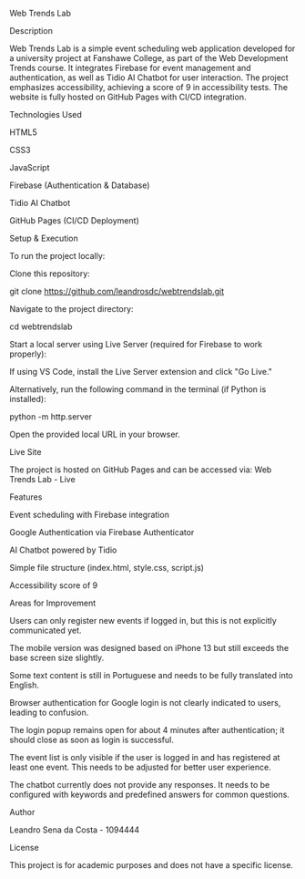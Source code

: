 Web Trends Lab

Description

Web Trends Lab is a simple event scheduling web application developed for a university project at Fanshawe College, as part of the Web Development Trends course. It integrates Firebase for event management and authentication, as well as Tidio AI Chatbot for user interaction. The project emphasizes accessibility, achieving a score of 9 in accessibility tests. The website is fully hosted on GitHub Pages with CI/CD integration.

Technologies Used

HTML5

CSS3

JavaScript

Firebase (Authentication & Database)

Tidio AI Chatbot

GitHub Pages (CI/CD Deployment)

Setup & Execution

To run the project locally:

Clone this repository:

git clone https://github.com/leandrosdc/webtrendslab.git

Navigate to the project directory:

cd webtrendslab

Start a local server using Live Server (required for Firebase to work properly):

If using VS Code, install the Live Server extension and click "Go Live."

Alternatively, run the following command in the terminal (if Python is installed):

python -m http.server

Open the provided local URL in your browser.

Live Site

The project is hosted on GitHub Pages and can be accessed via:
Web Trends Lab - Live

Features

Event scheduling with Firebase integration

Google Authentication via Firebase Authenticator

AI Chatbot powered by Tidio

Simple file structure (index.html, style.css, script.js)

Accessibility score of 9

Areas for Improvement

Users can only register new events if logged in, but this is not explicitly communicated yet.

The mobile version was designed based on iPhone 13 but still exceeds the base screen size slightly.

Some text content is still in Portuguese and needs to be fully translated into English.

Browser authentication for Google login is not clearly indicated to users, leading to confusion.

The login popup remains open for about 4 minutes after authentication; it should close as soon as login is successful.

The event list is only visible if the user is logged in and has registered at least one event. This needs to be adjusted for better user experience.

The chatbot currently does not provide any responses. It needs to be configured with keywords and predefined answers for common questions.

Author

Leandro Sena da Costa - 1094444

License

This project is for academic purposes and does not have a specific license.

